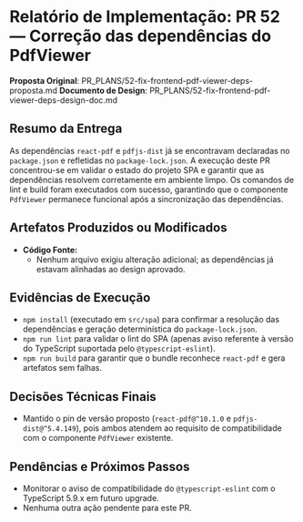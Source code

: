 # Relatório de Implementação: PR 52 — Correção das dependências do PdfViewer

**Proposta Original**: PR_PLANS/52-fix-frontend-pdf-viewer-deps-proposta.md
**Documento de Design**: PR_PLANS/52-fix-frontend-pdf-viewer-deps-design-doc.md

## Resumo da Entrega

As dependências `react-pdf` e `pdfjs-dist` já se encontravam declaradas no `package.json` e refletidas no `package-lock.json`. A execução deste PR concentrou-se em validar o estado do projeto SPA e garantir que as dependências resolvem corretamente em ambiente limpo. Os comandos de lint e build foram executados com sucesso, garantindo que o componente `PdfViewer` permanece funcional após a sincronização das dependências.

## Artefatos Produzidos ou Modificados

- **Código Fonte:**
  - Nenhum arquivo exigiu alteração adicional; as dependências já estavam alinhadas ao design aprovado.

## Evidências de Execução

- `npm install` (executado em `src/spa`) para confirmar a resolução das dependências e geração determinística do `package-lock.json`.
- `npm run lint` para validar o lint do SPA (apenas aviso referente à versão do TypeScript suportada pelo `@typescript-eslint`).
- `npm run build` para garantir que o bundle reconhece `react-pdf` e gera artefatos sem falhas.

## Decisões Técnicas Finais

- Mantido o pin de versão proposto (`react-pdf@^10.1.0` e `pdfjs-dist@^5.4.149`), pois ambos atendem ao requisito de compatibilidade com o componente `PdfViewer` existente.

## Pendências e Próximos Passos

- Monitorar o aviso de compatibilidade do `@typescript-eslint` com o TypeScript 5.9.x em futuro upgrade.
- Nenhuma outra ação pendente para este PR.
